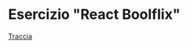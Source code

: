 # Esercizio "React Boolflix"

[Traccia](https://github.com/tommaso-mandorino/react-boolflix/blob/main/README.pdf)
